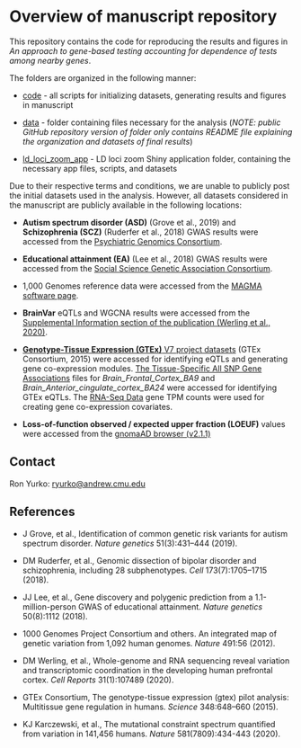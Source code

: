 # Overview of manuscript repository

This repository contains the code for reproducing the results and figures in _An approach to gene-based testing accounting for dependence of tests among nearby genes_.

The folders are organized in the following manner:

- [code](https://github.com/ryurko/Agglomerative-LD-loci-testing/blob/master/code) - all scripts for initializing datasets, generating results and figures in manuscript

- [data](https://github.com/ryurko/Agglomerative-LD-loci-testing/blob/master/data) - folder containing files necessary for the analysis (_NOTE: public GitHub repository version of folder only contains README file explaining the organization and datasets of final results_)

- [ld_loci_zoom_app](https://github.com/ryurko/Agglomerative-LD-loci-testing/blob/master/ld_locus_zoom) - LD loci zoom Shiny application folder, containing the necessary app files, scripts, and datasets

Due to their respective terms and conditions, we are unable to publicly post the initial datasets used in the analysis. However, all datasets considered in the manuscript are publicly available in the following locations:

- __Autism spectrum disorder (ASD)__ (Grove et al., 2019) and __Schizophrenia (SCZ)__ (Ruderfer et al., 2018) GWAS results were accessed from the [Psychiatric Genomics Consortium](https://www.med.unc.edu/pgc/download-results/).

- __Educational attainment (EA)__ (Lee et al., 2018) GWAS results were accessed from the [Social Science Genetic Association Consortium](https://www.thessgac.org/data).

- 1,000 Genomes reference data were accessed from the [MAGMA software page](https://ctg.cncr.nl/software/magma).

- __BrainVar__ eQTLs and WGCNA results were accessed from the [Supplemental Information section of the publication (Werling et al., 2020)](https://www.sciencedirect.com/science/article/pii/S2211124720303673#app2).

- [__Genotype-Tissue Expression (GTEx)__ V7 project datasets](https://gtexportal.org/home/datasets) (GTEx Consortium, 2015) were accessed for identifying eQTLs and generating gene co-expression modules. [The Tissue-Specific All SNP Gene Associations](https://gtexportal.org/home/datasets#filesetFilesDiv651) files for *Brain_Frontal_Cortex_BA9* and *Brain_Anterior_cingulate_cortex_BA24* were accessed for identifying GTEx eQTLs. The [RNA-Seq Data](https://gtexportal.org/home/datasets#filesetFilesDiv54) gene TPM counts were used for creating gene co-expression covariates.

- __Loss-of-function observed / expected upper fraction (LOEUF)__ values were accessed from the [gnomaAD browser (v2.1.1)](https://gnomad.broadinstitute.org/downloads)

## Contact

Ron Yurko: [ryurko@andrew.cmu.edu](mailto:ryurko@andrew.cmu.edu)

## References

- J Grove, et al., Identification of common genetic risk variants for autism spectrum disorder. _Nature genetics_ 51(3):431–444 (2019).

- DM Ruderfer, et al., Genomic dissection of bipolar disorder and schizophrenia, including 28 subphenotypes. _Cell_ 173(7):1705–1715 (2018).

- JJ Lee, et al., Gene discovery and polygenic prediction from a 1.1-million-person GWAS of educational attainment. _Nature genetics_ 50(8):1112 (2018).

- 1000 Genomes Project Consortium and others. An integrated map of genetic variation from 1,092 human genomes. _Nature_ 491:56 (2012).

- DM Werling, et al., Whole-genome and RNA sequencing reveal variation and transcriptomic coordination in the developing human prefrontal cortex. _Cell Reports_ 31(1):107489 (2020).

- GTEx Consortium, The genotype-tissue expression (gtex) pilot analysis: Multitissue gene regulation in humans. _Science_ 348:648–660 (2015).

- KJ Karczewski, et al., The mutational constraint spectrum quantified from variation in 141,456 humans. _Nature_ 581(7809):434-443 (2020).


